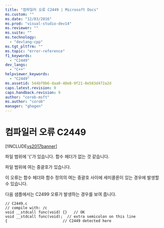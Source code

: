 ```yaml
---
title: "컴파일러 오류 C2449 | Microsoft Docs"
ms.custom: ""
ms.date: "12/03/2016"
ms.prod: "visual-studio-dev14"
ms.reviewer: ""
ms.suite: ""
ms.technology: 
  - "devlang-cpp"
ms.tgt_pltfrm: ""
ms.topic: "error-reference"
f1_keywords: 
  - "C2449"
dev_langs: 
  - "C++"
helpviewer_keywords: 
  - "C2449"
ms.assetid: 544bf0b6-daa0-40e8-9f21-8e583d472a2d
caps.latest.revision: 9
caps.handback.revision: 9
author: "corob-msft"
ms.author: "corob"
manager: "ghogen"
---
```

# 컴파일러 오류 C2449
[!INCLUDE[vs2017banner](../../assembler/inline/includes/vs2017banner.md)]

파일 범위에 '{'가 있습니다. 함수 헤더가 없는 것 같습니다.  
  
 파일 범위에 여는 중괄호가 있습니다.  
  
 이 오류는 함수 헤더와 함수 정의의 여는 중괄호 사이에 세미콜론이 있는 경우에 발생할 수 있습니다.  
  
 다음 샘플에서는 C2499 오류가 발생하는 경우를 보여 줍니다.  
  
```  
// C2449.c  
// compile with: /c  
void __stdcall func(void) {}   // OK  
void __stdcall func(void);  // extra semicolon on this line  
{                         // C2449 detected here  
```